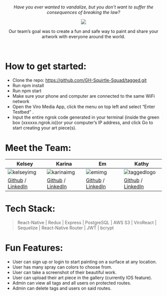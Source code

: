 # <tagged />
<p align="center"><i>Have you ever wanted to vandalize, but you don't want to suffer the consequences of breaking the law?</i> <br/>
</p>

<div align="center">
<img src="http://www.image.farm/images/2021/05/21/67817dae9509bba785244e2b9f3225c0.png"/> 
 <br/>

Our team’s goal was to create a fun and safe way to paint and share your artwork with everyone around the world. 
   </div> <br/>
   
# How to get started: <br/>
* Clone the repo: https://github.com/GH-Squirtle-Squad/tagged.git
* Run npm install
* Run npm start
* Make sure your phone and computer are connected to the same WiFi network
* Open the Viro Media App, click the menu on top left and select “Enter Testbed” .
* Input the entire ngrok code generated in your terminal (inside the green box (xxxxxx.ngrok.io))or your computer’s IP address, and click Go to start creating your art piece(s). <br/>
# Meet the Team: <br/>

| **Kelsey**    |  **Karina**   |    **Em**      |   **Kathy**   |
| ------------- | ------------- |  ------------- | ------------- |
| ![kelseyimg](http://www.image.farm/images/2021/05/21/7026a82c9e981467ec016f588a2c796f.png) | ![karinaimg](http://www.image.farm/images/2021/05/21/9c07604970d6047f64a2b65a7e9f35ec.png)  | ![emimg](http://www.image.farm/images/2021/05/21/5e07b41b7e5ca5fd2f59b57cb7d935e1.png)  | ![taggedlogo](http://www.image.farm/images/2021/05/21/68cc27e54ab8f5a96908c419ad88f9ee.png)  |
|[Github](https://github.com/ksiman14 "Github") / [LinkedIn](https://www.linkedin.com/in/kelsey-siman/ "LinkedIn") | [Github](https://github.com/mkybun "Github")  / [LinkedIn](https://www.linkedin.com/in/karina-zuniga/ "LinkedIn") | [Github](http://www.github.com/vinejars "Github") / [LinkedIn](https://www.linkedin.com/in/em-comeau/ "LinkedIn") | [Github](http://www.github.com/kson1128 "Github") / [LinkedIn](https://www.linkedin.com/in/kathy-son/ "LinkedIn")

# Tech Stack:  <br/>
> React-Native | Redux | Express | PostgreSQL | AWS S3 | ViroReact | Sequelize | React-Native Router | JWT | bcrypt <br/>
# Fun Features: <br/>
* User can sign up or login to start painting on a surface at any location. 
* User has many spray can colors to choose from.
* User can take a screenshot of their beautiful work. 
* User can upload their art piece in the gallery (currently IOS feature).
* Admin can view all tags and all users on protected routes.
* Admin can delete tags and users on said routes.
